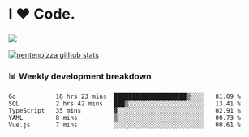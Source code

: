 # I ❤️ Code.

### ![](http://img.shields.io/badge/Go-language-blue?style=for-the-badge&logo=appveyor)
[![nentenpizza github stats](https://github-readme-stats.vercel.app/api?username=nentenpizza&count_private=true)](https://github.com/anuraghazra/github-readme-stats)

### 📊 Weekly development breakdown

<!--START_SECTION:waka-->
```text
Go           16 hrs 23 mins  ████████████████████▒░░░░   81.09 % 
SQL          2 hrs 42 mins   ███▒░░░░░░░░░░░░░░░░░░░░░   13.41 % 
TypeScript   35 mins         ▓░░░░░░░░░░░░░░░░░░░░░░░░   02.91 % 
YAML         8 mins          ▒░░░░░░░░░░░░░░░░░░░░░░░░   00.73 % 
Vue.js       7 mins          ░░░░░░░░░░░░░░░░░░░░░░░░░   00.61 % 
```
<!--END_SECTION:waka-->

